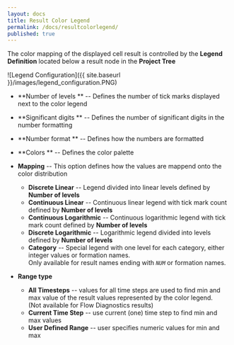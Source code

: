 ```yaml
---
layout: docs
title: Result Color Legend
permalink: /docs/resultcolorlegend/
published: true
---
```


The color mapping of the displayed cell result is controlled by the **Legend Definition** located below a result node in the **Project Tree**

![Legend Configuration]({{ site.baseurl }}/images/legend_configuration.PNG)

- **Number of levels   ** -- Defines the number of tick marks displayed next to the color legend
- **Significant digits ** -- Defines the number of significant digits in the number formatting
- **Number format      ** -- Defines how the numbers are formatted
- **Colors             ** -- Defines the color palette

- **Mapping** -- This option defines how the values are mappend onto the color distribution
  - **Discrete Linear** -- Legend divided into linear levels defined by **Number of levels**
  - **Continuous Linear** -- Continuous linear legend with tick mark count defined by **Number of levels**
  - **Continuous Logarithmic** -- Continuous logarithmic legend with tick mark count defined by **Number of levels**
  - **Discrete Logarithmic** -- Logarithmic legend divided into levels defined by **Number of levels**
  - **Category** -- Special legend with one level for each category, either integer values or formation names.  
   Only available for result names ending with _`NUM`_ or formation names.

- **Range type**
  - **All Timesteps** -- values for all time steps are used to find min and max value of 
  the result values represented by the color legend.  
  (Not available for Flow Diagnostics results)
  - **Current Time Step** -- use current (one) time step to find min and max values  
  - **User Defined Range** -- user specifies numeric values for min and max  
